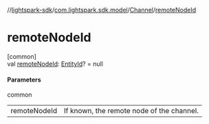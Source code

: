 //[lightspark-sdk](../../../index.md)/[com.lightspark.sdk.model](../index.md)/[Channel](index.md)/[remoteNodeId](remote-node-id.md)

# remoteNodeId

[common]\
val [remoteNodeId](remote-node-id.md): [EntityId](../-entity-id/index.md)? = null

#### Parameters

common

| | |
|---|---|
| remoteNodeId | If known, the remote node of the channel. |
